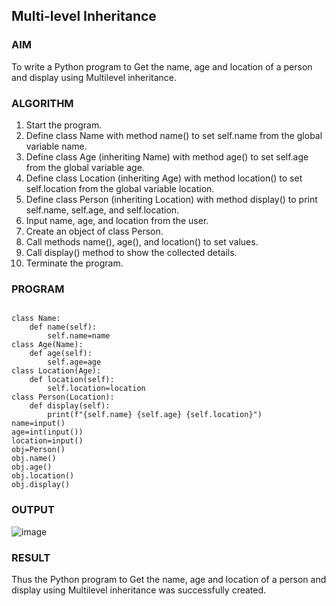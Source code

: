  
## Multi-level Inheritance

### AIM  

To write a Python program to Get the name, age and location of a person and display using Multilevel inheritance.

### ALGORITHM

1. Start the program.
2. Define class Name with method name() to set self.name from the global variable name.
3. Define class Age (inheriting Name) with method age() to set self.age from the global variable age.
4. Define class Location (inheriting Age) with method location() to set self.location from the global variable location.
5. Define class Person (inheriting Location) with method display() to print self.name, self.age, and self.location.
6. Input name, age, and location from the user.
7. Create an object of class Person.
8. Call methods name(), age(), and location() to set values.
9. Call display() method to show the collected details.
10. Terminate the program.

### PROGRAM

```

class Name:
    def name(self):
        self.name=name
class Age(Name):
    def age(self):
        self.age=age
class Location(Age):
    def location(self):
        self.location=location
class Person(Location):
    def display(self):
        print(f"{self.name} {self.age} {self.location}")
name=input()
age=int(input())
location=input()
obj=Person()
obj.name()
obj.age()
obj.location()
obj.display()

```

### OUTPUT

![image](https://github.com/user-attachments/assets/0d578f73-5a8e-4c2e-b2ac-5691858e0bbf)

### RESULT

Thus the Python program to Get the name, age and location of a person and display using Multilevel inheritance was successfully created.

